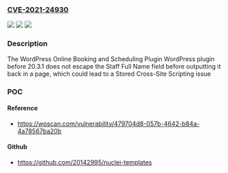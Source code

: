 ### [CVE-2021-24930](https://cve.mitre.org/cgi-bin/cvename.cgi?name=CVE-2021-24930)
![](https://img.shields.io/static/v1?label=Product&message=WordPress%20Online%20Booking%20and%20Scheduling%20Plugin%20%E2%80%93%20Bookly&color=blue)
![](https://img.shields.io/static/v1?label=Version&message=20.3.1%3C%2020.3.1%20&color=brighgreen)
![](https://img.shields.io/static/v1?label=Vulnerability&message=CWE-79%20Cross-site%20Scripting%20(XSS)&color=brighgreen)

### Description

The WordPress Online Booking and Scheduling Plugin WordPress plugin before 20.3.1 does not escape the Staff Full Name field before outputting it back in a page, which could lead to a Stored Cross-Site Scripting issue

### POC

#### Reference
- https://wpscan.com/vulnerability/479704d8-057b-4642-b84a-4a78567ba20b

#### Github
- https://github.com/20142995/nuclei-templates

